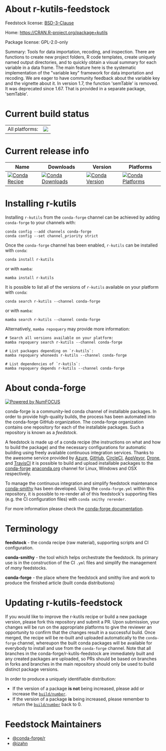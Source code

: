 About r-kutils-feedstock
========================

Feedstock license: [BSD-3-Clause](https://github.com/conda-forge/r-kutils-feedstock/blob/main/LICENSE.txt)

Home: https://CRAN.R-project.org/package=kutils

Package license: GPL-2.0-only

Summary: Tools for data importation, recoding, and inspection. There are functions to create new project folders, R code templates, create uniquely named output directories, and to quickly obtain a visual summary for each variable in a data frame.  The main feature here is the systematic implementation of the "variable key" framework for data importation and recoding.  We are eager to have community feedback about the variable key and the vignette about it. In version 1.7, the function 'semTable' is removed. It was deprecated since 1.67. That is provided in a separate package, 'semTable'.

Current build status
====================


<table><tr><td>All platforms:</td>
    <td>
      <a href="https://dev.azure.com/conda-forge/feedstock-builds/_build/latest?definitionId=13370&branchName=main">
        <img src="https://dev.azure.com/conda-forge/feedstock-builds/_apis/build/status/r-kutils-feedstock?branchName=main">
      </a>
    </td>
  </tr>
</table>

Current release info
====================

| Name | Downloads | Version | Platforms |
| --- | --- | --- | --- |
| [![Conda Recipe](https://img.shields.io/badge/recipe-r--kutils-green.svg)](https://anaconda.org/conda-forge/r-kutils) | [![Conda Downloads](https://img.shields.io/conda/dn/conda-forge/r-kutils.svg)](https://anaconda.org/conda-forge/r-kutils) | [![Conda Version](https://img.shields.io/conda/vn/conda-forge/r-kutils.svg)](https://anaconda.org/conda-forge/r-kutils) | [![Conda Platforms](https://img.shields.io/conda/pn/conda-forge/r-kutils.svg)](https://anaconda.org/conda-forge/r-kutils) |

Installing r-kutils
===================

Installing `r-kutils` from the `conda-forge` channel can be achieved by adding `conda-forge` to your channels with:

```
conda config --add channels conda-forge
conda config --set channel_priority strict
```

Once the `conda-forge` channel has been enabled, `r-kutils` can be installed with `conda`:

```
conda install r-kutils
```

or with `mamba`:

```
mamba install r-kutils
```

It is possible to list all of the versions of `r-kutils` available on your platform with `conda`:

```
conda search r-kutils --channel conda-forge
```

or with `mamba`:

```
mamba search r-kutils --channel conda-forge
```

Alternatively, `mamba repoquery` may provide more information:

```
# Search all versions available on your platform:
mamba repoquery search r-kutils --channel conda-forge

# List packages depending on `r-kutils`:
mamba repoquery whoneeds r-kutils --channel conda-forge

# List dependencies of `r-kutils`:
mamba repoquery depends r-kutils --channel conda-forge
```


About conda-forge
=================

[![Powered by
NumFOCUS](https://img.shields.io/badge/powered%20by-NumFOCUS-orange.svg?style=flat&colorA=E1523D&colorB=007D8A)](https://numfocus.org)

conda-forge is a community-led conda channel of installable packages.
In order to provide high-quality builds, the process has been automated into the
conda-forge GitHub organization. The conda-forge organization contains one repository
for each of the installable packages. Such a repository is known as a *feedstock*.

A feedstock is made up of a conda recipe (the instructions on what and how to build
the package) and the necessary configurations for automatic building using freely
available continuous integration services. Thanks to the awesome service provided by
[Azure](https://azure.microsoft.com/en-us/services/devops/), [GitHub](https://github.com/),
[CircleCI](https://circleci.com/), [AppVeyor](https://www.appveyor.com/),
[Drone](https://cloud.drone.io/welcome), and [TravisCI](https://travis-ci.com/)
it is possible to build and upload installable packages to the
[conda-forge](https://anaconda.org/conda-forge) [anaconda.org](https://anaconda.org/)
channel for Linux, Windows and OSX respectively.

To manage the continuous integration and simplify feedstock maintenance
[conda-smithy](https://github.com/conda-forge/conda-smithy) has been developed.
Using the ``conda-forge.yml`` within this repository, it is possible to re-render all of
this feedstock's supporting files (e.g. the CI configuration files) with ``conda smithy rerender``.

For more information please check the [conda-forge documentation](https://conda-forge.org/docs/).

Terminology
===========

**feedstock** - the conda recipe (raw material), supporting scripts and CI configuration.

**conda-smithy** - the tool which helps orchestrate the feedstock.
                   Its primary use is in the construction of the CI ``.yml`` files
                   and simplify the management of *many* feedstocks.

**conda-forge** - the place where the feedstock and smithy live and work to
                  produce the finished article (built conda distributions)


Updating r-kutils-feedstock
===========================

If you would like to improve the r-kutils recipe or build a new
package version, please fork this repository and submit a PR. Upon submission,
your changes will be run on the appropriate platforms to give the reviewer an
opportunity to confirm that the changes result in a successful build. Once
merged, the recipe will be re-built and uploaded automatically to the
`conda-forge` channel, whereupon the built conda packages will be available for
everybody to install and use from the `conda-forge` channel.
Note that all branches in the conda-forge/r-kutils-feedstock are
immediately built and any created packages are uploaded, so PRs should be based
on branches in forks and branches in the main repository should only be used to
build distinct package versions.

In order to produce a uniquely identifiable distribution:
 * If the version of a package **is not** being increased, please add or increase
   the [``build/number``](https://docs.conda.io/projects/conda-build/en/latest/resources/define-metadata.html#build-number-and-string).
 * If the version of a package **is** being increased, please remember to return
   the [``build/number``](https://docs.conda.io/projects/conda-build/en/latest/resources/define-metadata.html#build-number-and-string)
   back to 0.

Feedstock Maintainers
=====================

* [@conda-forge/r](https://github.com/orgs/conda-forge/teams/r/)
* [@izahn](https://github.com/izahn/)

